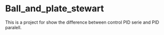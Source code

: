 # Ball_and_plate_stewart
This is a project for show the difference between control PID serie and PID paralell.
